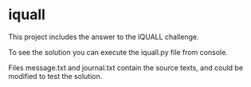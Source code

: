 # iquall


This project includes the answer to the IQUALL challenge.

To see the solution you can execute the iquall.py file from console.

Files message.txt and journal.txt contain the source texts, and could be modified to test the solution.
